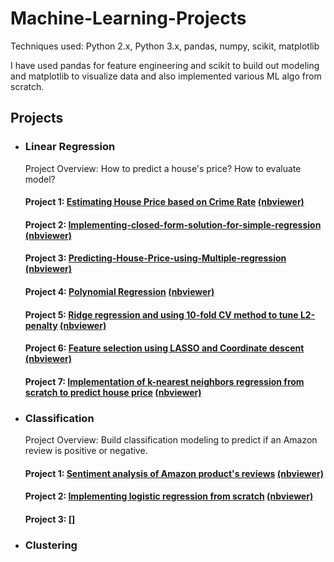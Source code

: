 # Machine-Learning-Projects

Techniques used: Python 2.x, Python 3.x, pandas, numpy, scikit, matplotlib

I have used pandas for feature engineering and scikit to build out modeling and matplotlib to visualize data and also implemented various ML algo from scratch.

## Projects
* ### Linear Regression
  Project Overview: How to predict a house's price? How to evaluate model?
  #### Project 1: [Estimating House Price based on Crime Rate](https://github.com/gov-vj/Machine-Learning-Projects/tree/master/Linear%20Regression/Project%201) [(nbviewer)](http://nbviewer.jupyter.org/github/gov-vj/Machine-Learning-Projects/blob/master/Linear%20Regression/Project%201/Simple%20regression.ipynb)
  #### Project 2: [Implementing-closed-form-solution-for-simple-regression](https://github.com/gov-vj/Machine-Learning-Projects/tree/master/Linear%20Regression/Project%202) [(nbviewer)](http://nbviewer.jupyter.org/github/gov-vj/Machine-Learning-Projects/blob/master/Linear%20Regression/Project%202/Predict%20house%20price%20using%20simple%20regression%20by%20implementing%20ML%20algo.ipynb)
  #### Project 3: [Predicting-House-Price-using-Multiple-regression](https://github.com/gov-vj/Machine-Learning-Projects/tree/master/Linear%20Regression/Project%203) [(nbviewer)](http://nbviewer.jupyter.org/github/gov-vj/Machine-Learning-Projects/blob/master/Linear%20Regression/Project%203/Predicting%20House%20Price%20using%20Multiple%20regression.ipynb)
  #### Project 4: [Polynomial Regression](https://github.com/gov-vj/Machine-Learning-Projects/tree/master/Linear%20Regression/Project%204) [(nbviewer)](http://nbviewer.jupyter.org/github/gov-vj/Machine-Learning-Projects/blob/master/Linear%20Regression/Project%204/Polynomial%20Regression.ipynb)
  #### Project 5: [Ridge regression and using 10-fold CV method to tune L2-penalty](https://github.com/gov-vj/Machine-Learning-Projects/tree/master/Linear%20Regression/Project%205) [(nbviewer)](http://nbviewer.jupyter.org/github/gov-vj/Machine-Learning-Projects/blob/master/Linear%20Regression/Project%205/Ridge%20Regression.ipynb)
  #### Project 6: [Feature selection using LASSO and Coordinate descent](https://github.com/gov-vj/Machine-Learning-Projects/tree/master/Linear%20Regression/Project%206) [(nbviewer)](http://nbviewer.jupyter.org/github/gov-vj/Machine-Learning-Projects/blob/master/Linear%20Regression/Project%206/Feature%20selection%20using%20LASSO.ipynb)
  #### Project 7: [Implementation of k-nearest neighbors regression from scratch to predict house price](https://github.com/gov-vj/Machine-Learning-Projects/tree/master/Linear%20Regression/Project%207) [(nbviewer)](https://nbviewer.jupyter.org/github/gov-vj/Machine-Learning-Projects/blob/master/Linear%20Regression/Project%207/Predicting%20house%20prices%20using%20k-nearest%20neighbors%20regression.ipynb)
* ### Classification
  Project Overview: Build classification modeling to predict if an Amazon review is positive or negative.
  #### Project 1: [Sentiment analysis of Amazon product's reviews](https://github.com/gov-vj/Machine-Learning-Projects/tree/master/Classification/Project%201) [(nbviewer)](http://nbviewer.jupyter.org/github/gov-vj/Machine-Learning-Projects/blob/master/Classification/Project%201/Sentiment%20analysis%20of%20amazon%20products.ipynb)
  #### Project 2: [Implementing logistic regression from scratch](https://github.com/gov-vj/Machine-Learning-Projects/tree/master/Classification/Project%202) [(nbviewer)](http://nbviewer.jupyter.org/github/gov-vj/Machine-Learning-Projects/blob/master/Classification/Project%202/Implementing%20logistic%20regression%20from%20scratch.ipynb)
  #### Project 3: []
* ### Clustering
